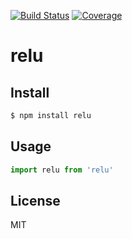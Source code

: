 [![Build Status](https://travis-ci.org/kaelzhang/relu.svg?branch=master)](https://travis-ci.org/kaelzhang/relu)
[![Coverage](https://codecov.io/gh/kaelzhang/relu/branch/master/graph/badge.svg)](https://codecov.io/gh/kaelzhang/relu)
<!-- optional appveyor tst
[![Windows Build Status](https://ci.appveyor.com/api/projects/status/github/kaelzhang/relu?branch=master&svg=true)](https://ci.appveyor.com/project/kaelzhang/relu)
-->
<!-- optional npm version
[![NPM version](https://badge.fury.io/js/relu.svg)](http://badge.fury.io/js/relu)
-->
<!-- optional npm downloads
[![npm module downloads per month](http://img.shields.io/npm/dm/relu.svg)](https://www.npmjs.org/package/relu)
-->
<!-- optional dependency status
[![Dependency Status](https://david-dm.org/kaelzhang/relu.svg)](https://david-dm.org/kaelzhang/relu)
-->

# relu

<!-- description -->

## Install

```sh
$ npm install relu
```

## Usage

```js
import relu from 'relu'
```

## License

MIT

